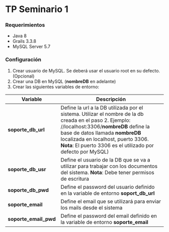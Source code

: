   # TP Seminario 1

### Requerimientos
* Java 8
* Grails 3.3.8
* MySQL Server 5.7

### Configuración
1) Crear usuario de MySQL. Se deberá usar el usuario root en su defecto. (Opcional)
2) Crear una DB en MySQL (**nombreDB** en adelante)
3) Crear las siguientes variables de entorno:

| Variable | Descripción |
| --- | --- |
|**soporte_db_url**|Define la url a la DB utilizada por el sistema. Utilizar el nombre de la db creada en el paso 2. Ejemplo: //localhost:3306/**nombreDB** define la base de datos llamada **nombreDB** localizada en localhost, puerto 3306. **Nota**: El puerto 3306 es el utilizado por defecto por MySQL)|
|**soporte_db_usr**|Define el usuario de la DB que se va a utilizar para trabajar con los documentos del sistema. **Nota**: Debe tener permisos de escritura|
|**soporte_db_pwd**|Define el password del usuario definido en la variable de entorno **soport_db_url**|
|**soporte_email**|Define el email que se utilizará para enviar los mails desde el sistema|
|**soporte_email_pwd**|Define el password del email definido en la variable de entorno **soporte_email**|

